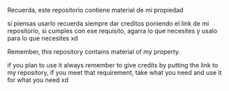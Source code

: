 Recuerda, este repositorio contiene material de mi propiedad

si piensas usarlo recuerda siempre dar creditos poniendo el link de mi repositorio, si cumples con ese requisito, agarra lo que necesites y usalo para lo que necesites xd



Remember, this repository contains material of my property.

if you plan to use it always remember to give credits by putting the link to my repository, if you meet that requirement, take what you need and use it for what you need xd
